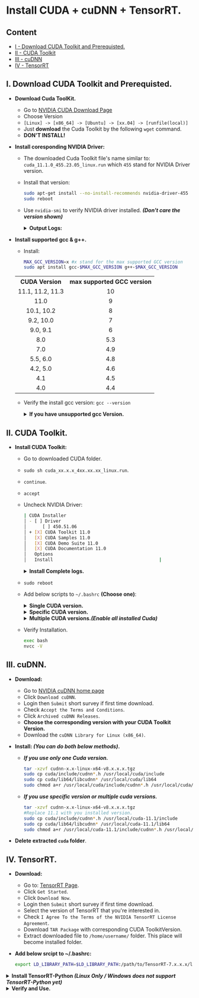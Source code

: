 # Install CUDA + cuDNN + TensorRT.

## Content 

- [I - Download CUDA Toolkit and Prerequisted.](https://github.com/CuteBoiz/Ubuntu_Installation/blob/master/cuda.md#i-download-cuda-toolkit-and-prerequisted)
- [II - CUDA Toolkit](https://github.com/CuteBoiz/Ubuntu_Installation/blob/master/cuda.md#ii-cuda-toolkit)
- [III - cuDNN](https://github.com/CuteBoiz/Ubuntu_Installation/blob/master/cuda.md#iii-cudnn)
- [IV - TensorRT](https://github.com/CuteBoiz/Ubuntu_Installation/blob/master/cuda.md#iv-tensorrt)

## I. Download CUDA Toolkit and Prerequisted.

- **Download Cuda ToolKit.**
	- Go to [NVIDIA CUDA Download Page](https://developer.nvidia.com/cuda-toolkit-archive)
	- Choose Version
	- `[Linux] -> [x86_64] -> [Ubuntu] -> [xx.04] -> [runfile(local)]`
	- Just **download** the Cuda Toolkit by the following `wget` command. 
	- **DON'T INSTALL!**

- **Install coresponding NVIDIA Driver:**

	- The downloaded Cuda Toolkit file's name similar to: `cuda_11.1.0_455.23.05_linux.run` which `455` stand for NVIDIA Driver version.
	- Install that version:
		```sh
		sudo apt-get install --no-install-recommends nvidia-driver-455 
		sudo reboot
		```

	- Use `nvidia-smi` to verify NVIDIA driver installed. ***(Don't care the version shown)***
		<details>
		<summary><b>Output Logs:</b></summary>

		```sh
		Sun Aug 16 12:34:19 2020       
		+-----------------------------------------------------------------------------+
		| NVIDIA-SMI 450.51.06    Driver Version: 450.51.06    CUDA Version: 11.0     |
		|-------------------------------+----------------------+----------------------+
		| GPU  Name        Persistence-M| Bus-Id        Disp.A | Volatile Uncorr. ECC |
		| Fan  Temp  Perf  Pwr:Usage/Cap|         Memory-Usage | GPU-Util  Compute M. |
		|                               |                      |               MIG M. |
		|===============================+======================+======================|
		|   0  GeForce GTX 950     On   | 00000000:01:00.0  On |                  N/A |
		| 35%   38C    P8    11W /  75W |    330MiB /  1999MiB |      0%      Default |
		|                               |                      |                  N/A |
		+-------------------------------+----------------------+----------------------+
		```

		</details>

- **Install supported gcc & g++.**
	- Install:
		```sh
		MAX_GCC_VERSION=x #x stand for the max supported GCC version
		sudo apt install gcc-$MAX_GCC_VERSION g++-$MAX_GCC_VERSION
		``` 
		
	<table align="center" style="width:100%">
		<tr align="center">
			<th>CUDA Version</th>
			<th>max supported GCC version</th>
		</tr>
		<tr align="center">
		<td>11.1, 11.2, 11.3</td>
				<td>10</td>
		</tr>
		<tr align="center">
		<td>11.0</td>
		<td>9</td>
		</tr>
		<tr align="center">
		<td>10.1, 10.2</td>
		<td>8</td>
		</tr>
		<tr align="center">
		<td>9.2, 10.0</td>
		<td>7</td>
		</tr>
		<tr align="center">
		<td>9.0, 9.1</td>
		<td>6</td>
		</tr>
		<tr align="center">
		<td>8.0</td>
		<td>5.3</td>
		</tr>
		<tr align="center">
		<td>7.0</td>
		<td>4.9</td>
		</tr>
		<tr align="center">
		<td>5.5, 6.0</td>
		<td>4.8</td>
		</tr>
		<tr align="center">
		<td>4.2, 5.0</td>
		<td>4.6</td>
		</tr>
		<tr align="center">
		<td>4.1</td>
		<td>4.5</td>
		</tr>
		<tr align="center">
		<td>4.0</td>
		<td>4.4</td>
		</tr>	
	</table>
	
	- Verify the install gcc version: `gcc --version`		

		<details>
		<summary><b>If you have unsupported gcc Version.</b></summary>

		- ***Note:*** There aren't safety way to remove gcc. So we will install both version then switch to the supported one. 

		- **Change Gcc current version (Example: change from `9.0` to `8.0`):**
			- ***Remove Alternative:***
				```sh
				sudo update-alternatives --remove-all gcc 
				sudo update-alternatives --remove-all g++
				```
			- ***Add alternatives for gcc/g++ and set their priority:***
				```sh
				sudo update-alternatives --install /usr/bin/gcc gcc /usr/bin/gcc-9.0 10
				sudo update-alternatives --install /usr/bin/gcc gcc /usr/bin/gcc-8.0 20

				sudo update-alternatives --install /usr/bin/g++ g++ /usr/bin/g++-9.0 10
				sudo update-alternatives --install /usr/bin/g++ g++ /usr/bin/g++-8.0 20

				sudo update-alternatives --install /usr/bin/cc cc /usr/bin/gcc 30
				sudo update-alternatives --set cc /usr/bin/gcc

				sudo update-alternatives --install /usr/bin/c++ c++ /usr/bin/g++ 30
				sudo update-alternatives --set c++ /usr/bin/g++
				```

			- ***Update Alternatives:***
				```sh
				sudo update-alternatives --config gcc #Choose coressponding index with installed gcc version
				sudo update-alternatives --config g++	#Choose coressponding index with installed g++ version
				```

		</details>

## II. CUDA Toolkit.
 
- **Install CUDA Toolkit:**
  - Go to downloaded CUDA folder.
  - `sudo sh cuda_xx.x.x_4xx.xx.xx_linux.run`.
  - `continue`.
  - `accept`
  - Uncheck NVIDIA Driver:
  	```sh
	| CUDA Installer                                                               │
	│ - [ ] Driver                                                                 │
	│      [ ] 450.51.06                                                           │
	│ + [X] CUDA Toolkit 11.0                                                      │
	│   [X] CUDA Samples 11.0                                                      │
	│   [X] CUDA Demo Suite 11.0                                                   │
	│   [X] CUDA Documentation 11.0                                                │
	│   Options                                                                    │
	│   Install 								       |
	```
	
	<details>
	<summary><b>Install Complete logs.</b></summary>
		
	```sh
	= Summary =
	===========

	Driver:   Not Selected
	Toolkit:  Installed in /usr/local/cuda-11.0/
	Samples:  Installed in /home/phatnt/, but missing recommended libraries

	Please make sure that
	 -   PATH includes /usr/local/cuda-11.0/bin
	 -   LD_LIBRARY_PATH includes /usr/local/cuda-11.0/lib64, or, add /usr/local/cuda-11.0/lib64 to /etc/ld.so.conf and run ldconfig as root

	To uninstall the CUDA Toolkit, run cuda-uninstaller in /usr/local/cuda-11.0/bin
	***WARNING: Incomplete installation! This installation did not install the CUDA Driver. A driver of version at least .00 is required for CUDA 11.0 functionality to work.
	To install the driver using this installer, run the following command, replacing <CudaInstaller> with the name of this run file:
	    sudo <CudaInstaller>.run --silent --driver

	Logfile is /var/log/cuda-installer.log
	```
	
	</details>
		
  - `sudo reboot`
  - Add below scripts to `~/.bashrc` **(Choose one)**:
	
	<details>
	<summary><b>Single CUDA version.</b></summary>
	
	```sh
	export PATH=/usr/local/cuda/bin${PATH:+:${PATH}}
	export LD_LIBRARY_PATH=/usr/local/cuda/lib64${LD_LIBRARY_PATH:+:${LD_LIBRARY_PATH}}
	```
	
	</details>
	
	<details>
	<summary><b>Specific CUDA version.</b></summary>
	
	```sh
	export PATH=/usr/local/cuda-11.1/bin${PATH:+:${PATH}}
	export LD_LIBRARY_PATH=/usr/local/cuda-11.1/lib64${LD_LIBRARY_PATH:+:${LD_LIBRARY_PATH}}
	```
	
	</details>
		
	<details>
	<summary><b>Multiple CUDA versions.<i>(Enable all installed Cuda)</i></b></summary>
	
	```sh 
	/sbin/modprobe nvidia

	if [ "$?" -eq 0 ]; then
	  # Count the number of NVIDIA controllers found.
	  NVDEVS=`lspci | grep -i NVIDIA`
	  N3D=`echo "$NVDEVS" | grep "3D controller" | wc -l`
	  NVGA=`echo "$NVDEVS" | grep "VGA compatible controller" | wc -l`

	  N=`expr $N3D + $NVGA - 1`
	  for i in `seq 0 $N`; do
	    mknod -m 666 /dev/nvidia$i c 195 $i
	  done

	  mknod -m 666 /dev/nvidiactl c 195 255

	else
	  exit 1
	fi

	/sbin/modprobe nvidia-uvm

	if [ "$?" -eq 0 ]; then
	  # Find out the major device number used by the nvidia-uvm driver
	  D=`grep nvidia-uvm /proc/devices | awk '{print $1}'`

	  mknod -m 666 /dev/nvidia-uvm c $D 0
	else
	  exit 1
	fi		

	for CUDA_BIN_DIR in `find /usr/local/cuda-*/bin   -maxdepth 0`; do export PATH="$PATH:$CUDA_BIN_DIR"; done;
	for CUDA_LIB_DIR in `find /usr/local/cuda-*/lib64 -maxdepth 0`; do export LD_LIBRARY_PATH="${LD_LIBRARY_PATH:+${LD_LIBRARY_PATH}:}$CUDA_LIB_DIR"; done;

	export            PATH=`echo $PATH            | tr ':' '\n' | awk '!x[$0]++' | tr '\n' ':' | sed 's/:$//g'` # Deduplicate $PATH
	export LD_LIBRARY_PATH=`echo $LD_LIBRARY_PATH | tr ':' '\n' | awk '!x[$0]++' | tr '\n' ':' | sed 's/:$//g'` # Deduplicate $LD_LIBRARY_PATH

	export LD_LIBRARY_PATH=$LD_LIBRARY_PATH:/usr/local/cuda/extras/CUPTI/lib64

	```
	
	</details>
		
  - Verify Installation.
	```sh 
	exec bash
	nvcc -V
	```

## III. cuDNN.

- **Download:**

	- Go to [NVIDIA cuDNN home page](https://developer.nvidia.com/cudnn)
  	- Click `Download cuDNN`.
  	- Login then `Submit` short survey if first time download.
  	- Check `Accept the Terms and Conditions`.
  	- Click `Archived cuDNN Releases`.
  	- **Choose the corresponding version with your CUDA Toolkit Version.**
  	- Download the `cuDNN Library for Linux (x86_64)`.

- **Install: *(You can do both below methods)*.**
	- ***If you use only one Cuda version.***
		```sh 
		tar -xzvf cudnn-x.x-linux-x64-v8.x.x.x.tgz
		sudo cp cuda/include/cudnn*.h /usr/local/cuda/include
		sudo cp cuda/lib64/libcudnn* /usr/local/cuda/lib64
		sudo chmod a+r /usr/local/cuda/include/cudnn*.h /usr/local/cuda/lib64/libcudnn*
		```
	- ***If you use specific version or multiple cuda versions.***
		```sh 
		tar -xzvf cudnn-x.x-linux-x64-v8.x.x.x.tgz
		#Replace 11.1 with you installed version.
		sudo cp cuda/include/cudnn*.h /usr/local/cuda-11.1/include
		sudo cp cuda/lib64/libcudnn* /usr/local/cuda-11.1/lib64
		sudo chmod a+r /usr/local/cuda-11.1/include/cudnn*.h /usr/local/cuda-11.1/lib64/libcudnn* 
		```
- **Delete extracted `cuda` folder**.
		

## IV. TensorRT.

- **Download:**
  	- Go to: [TensorRT Page](https://developer.nvidia.com/tensorrt).
  	- Click `Get Started`.
  	- Click `Download Now`.
  	- Login then `Submit` short survey if first time download.
  	- Select the version of TensorRT that you're interested in.
  	- Check `I Agree To the Terms of the NVIDIA TensorRT License Agreement`.
  	- Download `TAR Package` with corresponding CUDA ToolkitVersion.
  	- Extract downloaded file to `/home/username/` folder. This place will become installed folder.

- **Add below srcipt to ~/.bashrc:**
	```sh
	export LD_LIBRARY_PATH=$LD_LIBRARY_PATH:/path/to/TensorRT-7.x.x.x/lib #Chage path to your installed TensorRT folder.
	```
	
<details>
<summary><b>Install TensorRT-Python <i>(Linux Only / Windows does not support TensorRT-Python yet)</i></b></summary>
	
- ***Go to installed folder:***
	```sh
	cd TensorRT-7.x.x.x...
	```

- ***Install coresponding Python `TensorRT` wheel file (cp37 stand for python 3.7):***
	```sh
	cd python 
	pip install tensorrt-*-cp37-none-linux_x86_64.whl
	```

- ***Install addition wheel files:***
	```sh
	cd ../uff
	pip install uff-*-py2.py3-none-any.whl
	cd ../graphsurgeon
	pip install graphsurgeon-*-py2.py3-none-any.whl
	cd ../onnx_graphsurgeon
	pip install onnx_graphsurgeon-*-py2.py3-none-any.whl
	```

</details>
	
<details>
<summary><b>Verify and Use.</b></summary>

  - ***Python:*** [TensorRT Parser Python](https://github.com/CuteBoiz/TensorRT_Parser_Python)
	 ```sh
	 exec bash #Reload terminal
	 python3 -c "import tensorrt as trt; print(trt.__version__)"
	 ```
	 ***Note:*** Python does not support TensorRT on Windows yet. 
	 
  - ***C++:***  [TensorRT Parser C++](https://github.com/CuteBoiz/TensorRT_Parser_Cpp)

	- Add those script to **CMakeLists** flie:
		```sh
		#Cuda
		include_directories(/usr/local/cuda/include)
		link_directories(/usr/local/cuda/lib64)

		#TensorRT
		include_directories(path/to/TensorRT-7.x.x.x/include) #X is your TensorRT version
		link_directories(path/to/TensorRT-7.x.x.x/lib)
		```
		
 	- In Cpp file:
		```sh
		#include <NvInferRuntime.h>
		#include <NvInfer.h>
		#include <NvOnnxParser.h>
		```
</details>
